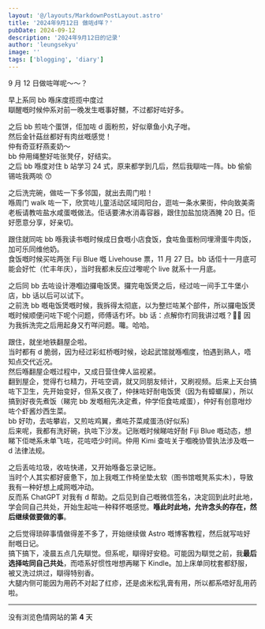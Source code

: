 ```yaml
---
layout: '@/layouts/MarkdownPostLayout.astro'
title: '2024年9月12日 做咗d咩？'
pubDate: 2024-09-12
description: '2024年9月12日的记录'
author: 'leungsekyu'
image: ''
tags: ['blogging', 'diary']
---
```


9 月 12 日做咗咩呢～～？

早上系同 bb 喺床度揽揽中度过  
瞓醒嘅时候仲系对前一晚发生嘅事好嬲，不过都好咗好多。

之后 bb 煎咗个蛋饼，佢加咗 d 面粉煎，好似章鱼小丸子咁。  
然后金针菇丝都好有肉丝嘅感觉！  
仲有奇亚籽燕麦奶～  
bb 仲用绳整好咗张凳仔，好结实。  
之后 bb 喺度对住 b 站学习 24 式，原来都学到几后，然后我瞓咗一阵。bb 偷偷锡咗我两啖 😙

之后洗完碗，做咗一下多邻国，就出去周门啦！  
喺周门 walk 咗一下，欣赏咗儿童活动区域同阳台，逛咗一条水果街，仲向致美斋老板请教咗盐水咸蛋嘅做法。佢话要沸水消毒容器，跟住加盐加烧酒腌 20 日。佢好愿意分享，好亲切。

跟住就同咗 bb 喺我读书嘅时候成日食嘅小店食饭，食咗鱼蛋粉同埋滑蛋牛肉饭，加可乐同维他奶。  
食饭嘅时候买咗两张 Fiji Blue 嘅 Livehouse 票，11 月 27 日。bb 话佢十一月底可能会好忙（忙丰年庆），当时我都未反应过嚟呢个 live 就系十一月底。

之后同 bb 去咗设计港嗰边攞电饭煲。攞完电饭煲之后，经过咗一间手工牛堡小店，bb 话以后可以试下。  
之前洗 bb 嘅电饭煲嘅时候，我拆得太彻底，以为整烂咗某个部件，所以攞电饭煲嘅时候顺便问咗下呢个问题，师傅话冇坏。bb 话：点解你冇同我讲过嘅？🙈🙈 因为我拆洗完之后用起身又冇咩问题。囖。哈哈。

跟住，就坐地铁翻屋企啦。  
当时都有 d 脆弱，因为经过彩虹桥嘅时候，谂起武馆就喺嗰度，怕遇到熟人，唔知点交代近况。  
然后喺翻屋企嘅过程中，又成日营住俾人监视紧。  
翻到屋企，觉得冇乜精力，开咗空调，就又同朋友倾计，又刷视频。后来上天台搞咗下卫生，先开始变好，但系又夜了，仲抹咗好耐电饭煲（因为有蟑螂屎），所以搞到好夜先煮饭（睇完 bb 发嘅相先决定煮，仲学佢食咗咸蛋），仲好有创意咁炒咗个虾酱炒西生菜。  
bb 好叻，去咗攀岩，又煎咗鸡翼，煮咗芥菜咸蛋汤(好似系)  
后来呢，我都有洗好碗，执咗下沙发。记账嘅时候睇咗好耐 Fiji Blue 嘅动态，想睇下佢哋系未单飞咗，花咗唔少时间。仲用 Kimi 查咗关于嗰晚协管执法涉及嘅一 d 法律法规。

之后丢咗垃圾，收咗快递，又开始喺备忘录记账。  
当时个人其实都好疲惫下，加上我嘅工作椅坐垫太软（图书馆嘅凳系实木），导致我有一种好想上咸网嘅冲动。  
反而系 ChatGPT 对我有 d 帮助。之后见到自己嘅微信签名，决定回到此时此地，学会同自己共处，开始生起咗一种释怀嘅感觉。**喺此时此地，允许念头的存在，然后继续做要做的事**。

之后觉得琐碎事情做得差不多了，开始继续做 Astro 嘅博客教程，然后就写咗好耐嘅日记。  
搞下搞下，凌晨五点几先瞓觉。但系呢，瞓得好安稳。可能因为瞓觉之前，我**最后选择咗同自己共处**，而唔系好惯性咁想再睇下 Kindle。加上床单同枕套都舒服，被又洗过烘过，瞓得特别香。  
大腿内侧可能因为用药不对起了红疹，还是卤米松乳膏有用，所以都系唔好乱用药啦。

<hr/>

没有浏览色情网站的第 **4** 天
